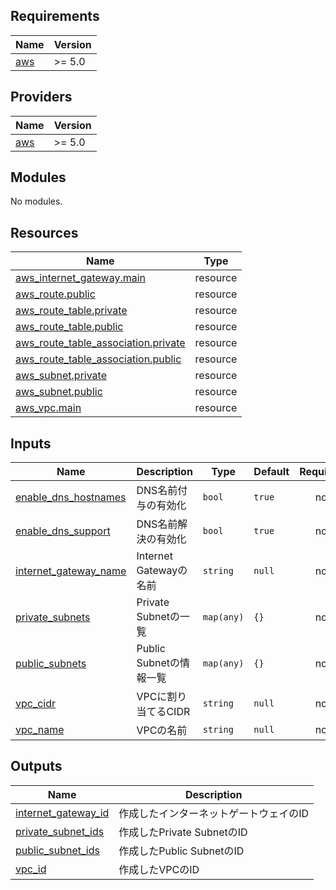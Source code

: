 <!-- BEGIN_TF_DOCS -->
## Requirements

| Name | Version |
|------|---------|
| <a name="requirement_aws"></a> [aws](#requirement\_aws) | >= 5.0 |

## Providers

| Name | Version |
|------|---------|
| <a name="provider_aws"></a> [aws](#provider\_aws) | >= 5.0 |

## Modules

No modules.

## Resources

| Name | Type |
|------|------|
| [aws_internet_gateway.main](https://registry.terraform.io/providers/hashicorp/aws/latest/docs/resources/internet_gateway) | resource |
| [aws_route.public](https://registry.terraform.io/providers/hashicorp/aws/latest/docs/resources/route) | resource |
| [aws_route_table.private](https://registry.terraform.io/providers/hashicorp/aws/latest/docs/resources/route_table) | resource |
| [aws_route_table.public](https://registry.terraform.io/providers/hashicorp/aws/latest/docs/resources/route_table) | resource |
| [aws_route_table_association.private](https://registry.terraform.io/providers/hashicorp/aws/latest/docs/resources/route_table_association) | resource |
| [aws_route_table_association.public](https://registry.terraform.io/providers/hashicorp/aws/latest/docs/resources/route_table_association) | resource |
| [aws_subnet.private](https://registry.terraform.io/providers/hashicorp/aws/latest/docs/resources/subnet) | resource |
| [aws_subnet.public](https://registry.terraform.io/providers/hashicorp/aws/latest/docs/resources/subnet) | resource |
| [aws_vpc.main](https://registry.terraform.io/providers/hashicorp/aws/latest/docs/resources/vpc) | resource |

## Inputs

| Name | Description | Type | Default | Required |
|------|-------------|------|---------|:--------:|
| <a name="input_enable_dns_hostnames"></a> [enable\_dns\_hostnames](#input\_enable\_dns\_hostnames) | DNS名前付与の有効化 | `bool` | `true` | no |
| <a name="input_enable_dns_support"></a> [enable\_dns\_support](#input\_enable\_dns\_support) | DNS名前解決の有効化 | `bool` | `true` | no |
| <a name="input_internet_gateway_name"></a> [internet\_gateway\_name](#input\_internet\_gateway\_name) | Internet Gatewayの名前 | `string` | `null` | no |
| <a name="input_private_subnets"></a> [private\_subnets](#input\_private\_subnets) | Private Subnetの一覧 | `map(any)` | `{}` | no |
| <a name="input_public_subnets"></a> [public\_subnets](#input\_public\_subnets) | Public Subnetの情報一覧 | `map(any)` | `{}` | no |
| <a name="input_vpc_cidr"></a> [vpc\_cidr](#input\_vpc\_cidr) | VPCに割り当てるCIDR | `string` | `null` | no |
| <a name="input_vpc_name"></a> [vpc\_name](#input\_vpc\_name) | VPCの名前 | `string` | `null` | no |

## Outputs

| Name | Description |
|------|-------------|
| <a name="output_internet_gateway_id"></a> [internet\_gateway\_id](#output\_internet\_gateway\_id) | 作成したインターネットゲートウェイのID |
| <a name="output_private_subnet_ids"></a> [private\_subnet\_ids](#output\_private\_subnet\_ids) | 作成したPrivate SubnetのID |
| <a name="output_public_subnet_ids"></a> [public\_subnet\_ids](#output\_public\_subnet\_ids) | 作成したPublic SubnetのID |
| <a name="output_vpc_id"></a> [vpc\_id](#output\_vpc\_id) | 作成したVPCのID |
<!-- END_TF_DOCS -->